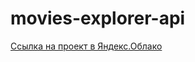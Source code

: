 # movies-explorer-api

[Ссылка на проект в Яндекс.Облако](https://api.movies.nikiforovnd.nomoreparties.sbs)

